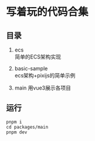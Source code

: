 写着玩的代码合集
==

## 目录

1. ecs  
简单的ECS架构实现

2. basic-sample  
ecs架构+pixijs的简单示例

3. main 用vue3展示各项目


## 运行

```
pnpm i
cd packages/main
pnpm dev
```